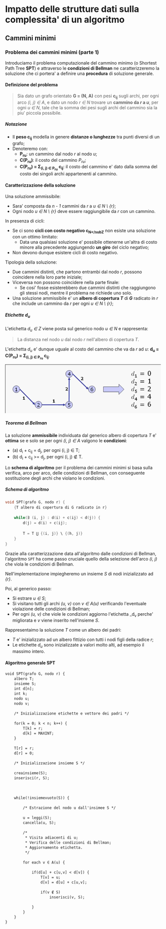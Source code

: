 # Impatto delle strutture dati sulla complessita' di un algoritmo

## Cammini minimi

### Problema dei cammini minimi (parte 1)

Introduciamo il problema computazionale del cammino minimo (o Shortest Path Tree **SPT**) e attraverso le **condizioni di Bellman** ne caratterizzeremo la soluzione che ci portera' a definire una **procedura** di soluzione generale.

#### Definizione del problema
> Sia dato un grafo orientato **G = (N, A)** con pesi **c<sub>ij</sub>** sugli archi, per ogni arco _(i, j) ∈ A_, e dato un nodo _r ∈ N_ trovare un **cammino da _r_ a _u_**, per ogni _u ∈ N_, tale che la somma dei pesi sugli archi del cammino sia la piu' piccola possibile.

##### Notazione
* Il **peso c<sub>ij</sub>** modella in genere **distanze o lunghezze** tra punti diversi di un grafo;
* Denoteremo con:
  * **P<sub>ru</sub>**: un cammino dal nodo _r_ al nodo _u_;
  * **C(P<sub>ru</sub>)**: il costo del cammino _P<sub>ru</sub>_;
  * **C(P<sub>ru</sub>) = Σ<sub>(i, j) ∈ P<sub>ru</sub></sub> c<sub>ij</sub>**: il costo del cammino e' dato dalla somma del costo dei singoli archi appartenenti al cammino.

#### Caratterizzazione della soluzione
Una soluzione ammissibile:
* Sara' composta da _n - 1_ cammini da _r_ a _u ∈ N \\ {r}_;
* Ogni nodo _u ∈ N \\ {r}_ deve essere raggiungibile da _r_ con un cammino.

In presenza di cicli:
* Se ci sono **cicli con costo negativo c<sub>N</subZ** non esiste una soluzione con un ottimo limitato:
  * Data una qualsiasi soluzione e' possibile ottenerne un'altra di costo minore alla precedente aggiungendo **un giro** del ciclo negativo;
* Non devono dunque esistere cicli di costo negativo.

Tipologia della soluzione:
* Due cammini distinti, che partono entrambi dal nodo _r_, possono coincidere nella loro parte iniziale;
* Viceversa non possono coincidere nella parte finale:
  * Se cosi' fosse esisterebbero due cammini distinti che raggiungono gli stessi nodi, mentre il problema ne richiede uno solo.
* Una soluzione ammissibile e' un **albero di copertura _T_** di **_G_** radicato in _r_ che include un cammino da _r_ per ogni _u ∈ N \\ {r}_;

##### Etichette d<sub>u</sub>
L'etichetta _d<sub>u</sub> ∈ Z_ viene posta sul generico nodo _u ∈ N_ e rappresenta:
> La distanza nel nodo _u_ dal nodo _r_ nell'albero di copertura _T_.

L'etichetta _d<sub>u</sub>_ e' dunque uguale al costo del cammino che va da _r_ ad _u_: **d<sub>u</sub> = C(P<sub>ru</sub>) = Σ<sub>(i, j) ∈ P<sub>ru</sub></sub> c<sub>ij</sub>**.

![M6_etichette](md_resources/M6_etichette.png)

##### Teorema di Bellman
La soluzione **ammissibile** individuata dal generico albero di copertura _T_ e' **ottima** se e solo se per ogni _(i, j) ∈ A_ valgono le **condizioni**:
* (a) d<sub>i</sub> + c<sub>ij</sub> = d<sub>j</sub>, per ogni (i, j) ∈ T;
* (b) d<sub>i</sub> + c<sub>ij</sub> >= d<sub>j</sub>, per ogni (i, j) ∉ T.

Lo **schema di algoritmo** per il problema dei cammini minimi si basa sulla verifica, arco per arco, delle condizioni di Bellman, con conseguente sostituzione degli archi che violano le condizioni.

##### Schema di algoritmo

```C
void SPT(grafo G, nodo r) {
    {T albero di copertura di G radicato in r}

    while(∃ (i, j) : d(i) + c(ij) < d(j)) {
        d(j) = d(i) + c(ij);

        T = T ⋃ {(i, j)} \ {(h, j)}
    }
}
```

Grazie alla caratterizzazione data all'algoritmo dalle condizioni di Bellman, l'algoritmo `SPT` ha come passo cruciale quello della selezione dell'arco _(i, j)_ che viola le condizioni di Bellman.

Nell'implementazione impiegheremo un insieme _S_ di nodi inizializzato ad _{r}_.

Poi, al generico passo:
* Si estrare _u ∈ S_;
* Si visitano tutti gli archi _(u, v)_ con _v ∈ A(u)_ verificando l'eventuale violazione delle condizioni di Bellman;
* Per ogni _(u, v)_ che viole le condizioni aggiorno l'etichetta _d<sub>v</sub> perche' migliorata e _v_ viene inserito nell'insieme _S_.

Rappresentaimo la soluzione _T_ come un albero dei padri:
* _T_ e' inizializzato ad un albero fittizio con tutti i nodi figli della radice _r_;
* Le etichette _d<sub>u</sub>_ sono inizializzate a valori molto alti, ad esempio il massimo intero.

#### Algoritmo generale SPT

```
void SPT(grafo G, nodo r) {
    albero T;
    insieme S;
    int d[n];
    int k;
    nodo u;
    nodo v;

    /* Inizializzazione etichette e vettore dei padri */

    for(k = 0; k < n; k++) {
        T[k] = r;
        d[k] = MAXINT;
    }

    T[r] = r;
    d[r] = 0;

    /* Inizializzazione insieme S */

    creainsieme(S);
    inserisci(r, S);



    while(!insiemevuoto(S)) {

        /* Estrazione del nodo u dall'insimee S */

        u = leggi(S);
        cancella(u, S);

        /* 
         * Visita adiacenti di u;
         * Verifica delle condizioni di Bellman;
         * Aggiornamento etichetta.
         */

        for each v ∈ A(u) {

            if(d[u] + c[u,v] < d[v]) {
                T[v] = u;
                d[v] = d[u] + c[u,v];

                if(v ∉ S)
                    inserisci(v, S);

            }
        }
    }
}
```